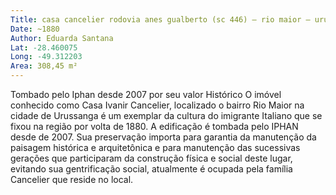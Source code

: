 ```yaml
---
Title: casa cancelier rodovia anes gualberto (sc 446) – rio maior – urussanga/sc 
Date: ~1880
Author: Eduarda Santana
Lat: -28.460075
Long: -49.312203
Area: 308,45 m²
---
```


Tombado pelo Iphan desde 2007 por seu valor Histórico  O imóvel conhecido como Casa Ivanir Cancelier, localizado o bairro Rio Maior na cidade de Urussanga é um exemplar da cultura do imigrante Italiano que se fixou na região por volta de 1880. A edificação é tombada pelo IPHAN desde de 2007. 
Sua preservação importa para garantia da manutenção da paisagem histórica e arquitetônica e para manutenção das sucessivas gerações que participaram da construção física e social deste lugar, evitando sua gentrificação social, atualmente é ocupada pela família Cancelier que reside no local.
